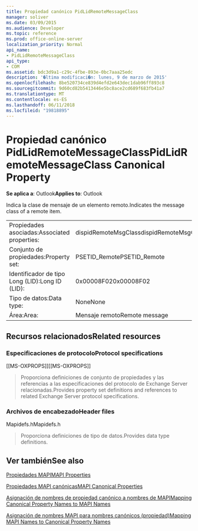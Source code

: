 ```yaml
---
title: Propiedad canónico PidLidRemoteMessageClass
manager: soliver
ms.date: 03/09/2015
ms.audience: Developer
ms.topic: reference
ms.prod: office-online-server
localization_priority: Normal
api_name:
- PidLidRemoteMessageClass
api_type:
- COM
ms.assetid: bdc3d9a1-c29c-4fbe-893e-0bc7aaa25edc
description: '�ltima modificaci�n: lunes, 9 de marzo de 2015'
ms.openlocfilehash: 8be520734ce839d4efd2e643dec1dab96ff893c8
ms.sourcegitcommit: 9d60cd82b5413446e5bc8ace2cd689f683fb41a7
ms.translationtype: MT
ms.contentlocale: es-ES
ms.lasthandoff: 06/11/2018
ms.locfileid: "19818895"
---
```

# <a name="pidlidremotemessageclass-canonical-property"></a><span data-ttu-id="d81cd-103">Propiedad canónico PidLidRemoteMessageClass</span><span class="sxs-lookup"><span data-stu-id="d81cd-103">PidLidRemoteMessageClass Canonical Property</span></span>

  
  
<span data-ttu-id="d81cd-104">**Se aplica a**: Outlook</span><span class="sxs-lookup"><span data-stu-id="d81cd-104">**Applies to**: Outlook</span></span> 
  
<span data-ttu-id="d81cd-105">Indica la clase de mensaje de un elemento remoto.</span><span class="sxs-lookup"><span data-stu-id="d81cd-105">Indicates the message class of a remote item.</span></span>
  
|||
|:-----|:-----|
|<span data-ttu-id="d81cd-106">Propiedades asociadas:</span><span class="sxs-lookup"><span data-stu-id="d81cd-106">Associated properties:</span></span>  <br/> |<span data-ttu-id="d81cd-107">dispidRemoteMsgClass</span><span class="sxs-lookup"><span data-stu-id="d81cd-107">dispidRemoteMsgClass</span></span>  <br/> |
|<span data-ttu-id="d81cd-108">Conjunto de propiedades:</span><span class="sxs-lookup"><span data-stu-id="d81cd-108">Property set:</span></span>  <br/> |<span data-ttu-id="d81cd-109">PSETID_Remote</span><span class="sxs-lookup"><span data-stu-id="d81cd-109">PSETID_Remote</span></span>  <br/> |
|<span data-ttu-id="d81cd-110">Identificador de tipo Long (LID):</span><span class="sxs-lookup"><span data-stu-id="d81cd-110">Long ID (LID):</span></span>  <br/> |<span data-ttu-id="d81cd-111">0x00008F02</span><span class="sxs-lookup"><span data-stu-id="d81cd-111">0x00008F02</span></span>  <br/> |
|<span data-ttu-id="d81cd-112">Tipo de datos:</span><span class="sxs-lookup"><span data-stu-id="d81cd-112">Data type:</span></span>  <br/> |<span data-ttu-id="d81cd-113">None</span><span class="sxs-lookup"><span data-stu-id="d81cd-113">None</span></span>  <br/> |
|<span data-ttu-id="d81cd-114">Área:</span><span class="sxs-lookup"><span data-stu-id="d81cd-114">Area:</span></span>  <br/> |<span data-ttu-id="d81cd-115">Mensaje remoto</span><span class="sxs-lookup"><span data-stu-id="d81cd-115">Remote message</span></span>  <br/> |
   
## <a name="related-resources"></a><span data-ttu-id="d81cd-116">Recursos relacionados</span><span class="sxs-lookup"><span data-stu-id="d81cd-116">Related resources</span></span>

### <a name="protocol-specifications"></a><span data-ttu-id="d81cd-117">Especificaciones de protocolo</span><span class="sxs-lookup"><span data-stu-id="d81cd-117">Protocol specifications</span></span>

<span data-ttu-id="d81cd-118">[[MS-OXPROPS]]</span><span class="sxs-lookup"><span data-stu-id="d81cd-118">[[MS-OXPROPS]]</span></span> 
  
> <span data-ttu-id="d81cd-119">Proporciona definiciones de conjunto de propiedades y las referencias a las especificaciones del protocolo de Exchange Server relacionadas.</span><span class="sxs-lookup"><span data-stu-id="d81cd-119">Provides property set definitions and references to related Exchange Server protocol specifications.</span></span>
    
### <a name="header-files"></a><span data-ttu-id="d81cd-120">Archivos de encabezado</span><span class="sxs-lookup"><span data-stu-id="d81cd-120">Header files</span></span>

<span data-ttu-id="d81cd-121">Mapidefs.h</span><span class="sxs-lookup"><span data-stu-id="d81cd-121">Mapidefs.h</span></span>
  
> <span data-ttu-id="d81cd-122">Proporciona definiciones de tipo de datos.</span><span class="sxs-lookup"><span data-stu-id="d81cd-122">Provides data type definitions.</span></span>
    
## <a name="see-also"></a><span data-ttu-id="d81cd-123">Ver también</span><span class="sxs-lookup"><span data-stu-id="d81cd-123">See also</span></span>



[<span data-ttu-id="d81cd-124">Propiedades MAPI</span><span class="sxs-lookup"><span data-stu-id="d81cd-124">MAPI Properties</span></span>](mapi-properties.md)
  
[<span data-ttu-id="d81cd-125">Propiedades MAPI canónicas</span><span class="sxs-lookup"><span data-stu-id="d81cd-125">MAPI Canonical Properties</span></span>](mapi-canonical-properties.md)
  
[<span data-ttu-id="d81cd-126">Asignación de nombres de propiedad canónico a nombres de MAPI</span><span class="sxs-lookup"><span data-stu-id="d81cd-126">Mapping Canonical Property Names to MAPI Names</span></span>](mapping-canonical-property-names-to-mapi-names.md)
  
[<span data-ttu-id="d81cd-127">Asignación de nombres MAPI para nombres canónicos (propiedad)</span><span class="sxs-lookup"><span data-stu-id="d81cd-127">Mapping MAPI Names to Canonical Property Names</span></span>](mapping-mapi-names-to-canonical-property-names.md)

